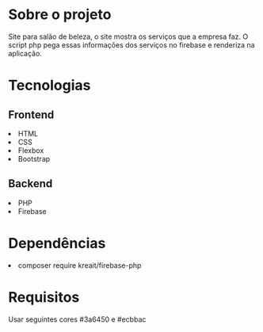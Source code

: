 # Sobre o projeto
Site para salão de beleza, o site mostra os serviços que a empresa faz.
O script php pega essas informações dos serviços no firebase e renderiza na aplicação.

# Tecnologias
## Frontend
<li>HTML</li>
<li>CSS</li>
<li>Flexbox</li>
<li>Bootstrap</li>
    
## Backend
<li>PHP</li>
<li>Firebase</li>

# Dependências
<li>composer require kreait/firebase-php</li>

# Requisitos
Usar seguintes cores #3a6450 e #ecbbac

